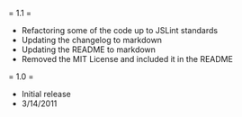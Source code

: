 = 1.1 =
* Refactoring some of the code up to JSLint standards
* Updating the changelog to markdown
* Updating the README to markdown
* Removed the MIT License and included it in the README

= 1.0 =
* Initial release
* 3/14/2011
